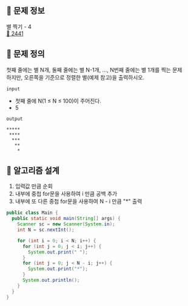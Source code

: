## 🌵 문제 정보
별 찍기 - 4 <br>
[🚗 2441](https://www.acmicpc.net/problem/2441)

## 🌵 문제 정의

첫째 줄에는 별 N개, 둘째 줄에는 별 N-1개, ..., N번째 줄에는 별 1개를 찍는 문제  
하지만, 오른쪽을 기준으로 정렬한 별(예제 참고)을 출력하시오.


`input` <br>

* 첫째 줄에 N(1 ≤ N ≤ 100)이 주어진다.
* 5



`output` <br>
```
*****
 ****
  ***
   **
    *
```

## 🌵 알고리즘 설계

1. 입력값 만큼 순회
2. 내부에 중첩 for문을 사용하여 i 만큼 공백 추가
3. 내부에 또 다른 중첩 for문을 사용하여 N - i 만큼 "*" 출력
```java
public class Main {
  public static void main(String[] args) {
    Scanner sc = new Scanner(System.in);
    int N = sc.nextInt();

    for (int i = 0; i < N; i++) {
      for (int j = 0; j < i; j++) {
        System.out.print(" ");
      }
      for (int j = 0; j < N - i; j++) {
        System.out.print("*");
      }
      System.out.println();
    }
  }
}
```